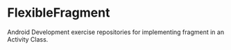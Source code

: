 # FlexibleFragment
Android Development exercise repositories for implementing fragment in an Activity Class.
